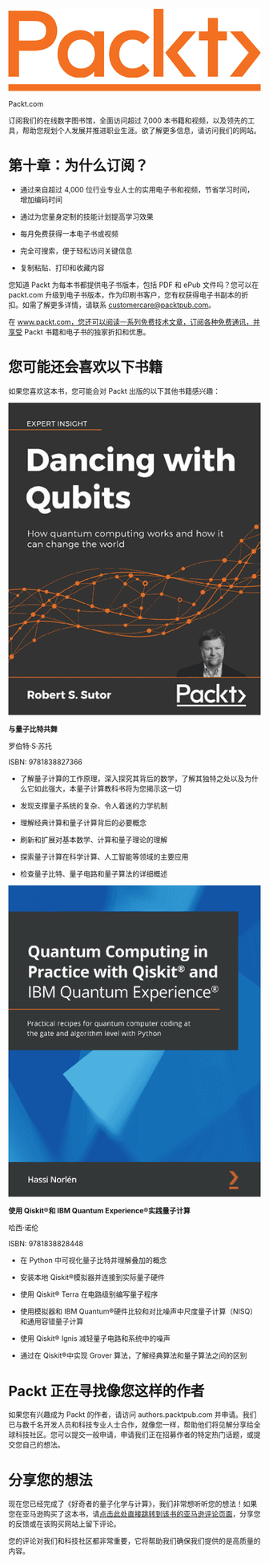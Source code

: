 ![](img/Packt_Logo.jpg)

Packt.com

订阅我们的在线数字图书馆，全面访问超过 7,000 本书籍和视频，以及领先的工具，帮助您规划个人发展并推进职业生涯。欲了解更多信息，请访问我们的网站。

# 第十章：为什么订阅？

+   通过来自超过 4,000 位行业专业人士的实用电子书和视频，节省学习时间，增加编码时间

+   通过为您量身定制的技能计划提高学习效果

+   每月免费获得一本电子书或视频

+   完全可搜索，便于轻松访问关键信息

+   复制粘贴、打印和收藏内容

您知道 Packt 为每本书都提供电子书版本，包括 PDF 和 ePub 文件吗？您可以在 packt.com 升级到电子书版本，作为印刷书客户，您有权获得电子书副本的折扣。如需了解更多详情，请联系 customercare@packtpub.com。

在 www.packt.com，您还可以阅读一系列免费技术文章，订阅各种免费通讯，并享受 Packt 书籍和电子书的独家折扣和优惠。

# 您可能还会喜欢以下书籍

如果您喜欢这本书，您可能会对 Packt 出版的以下其他书籍感兴趣：

![](img/9781838827366_Cover.png)

**与量子比特共舞**

罗伯特·S·苏托

ISBN: 9781838827366

+   了解量子计算的工作原理，深入探究其背后的数学，了解其独特之处以及为什么它如此强大，本量子计算教科书将为您揭示这一切

+   发现支撑量子系统的复杂、令人着迷的力学机制

+   理解经典计算和量子计算背后的必要概念

+   刷新和扩展对基本数学、计算和量子理论的理解

+   探索量子计算在科学计算、人工智能等领域的主要应用

+   检查量子比特、量子电路和量子算法的详细概述

![](img/9781838828448_Cover.png)

**使用 Qiskit®和 IBM Quantum Experience®实践量子计算**

哈西·诺伦

ISBN: 9781838828448

+   在 Python 中可视化量子比特并理解叠加的概念

+   安装本地 Qiskit®模拟器并连接到实际量子硬件

+   使用 Qiskit® Terra 在电路级别编写量子程序

+   使用模拟器和 IBM Quantum®硬件比较和对比噪声中尺度量子计算（NISQ）和通用容错量子计算

+   使用 Qiskit® Ignis 减轻量子电路和系统中的噪声

+   通过在 Qiskit®中实现 Grover 算法，了解经典算法和量子算法之间的区别

# Packt 正在寻找像您这样的作者

如果您有兴趣成为 Packt 的作者，请访问 authors.packtpub.com 并申请。我们已与数千名开发人员和科技专业人士合作，就像您一样，帮助他们将见解分享给全球科技社区。您可以提交一般申请，申请我们正在招募作者的特定热门话题，或提交您自己的想法。

# 分享您的想法

现在您已经完成了《好奇者的量子化学与计算》，我们非常想听听您的想法！如果您在亚马逊购买了这本书，请[点击此处直接跳转到该书的亚马逊评论页面](https://packt.link/r/1-803-24390-2)，分享您的反馈或在该购买网站上留下评论。

您的评论对我们和科技社区都非常重要，它将帮助我们确保我们提供的是高质量的内容。
